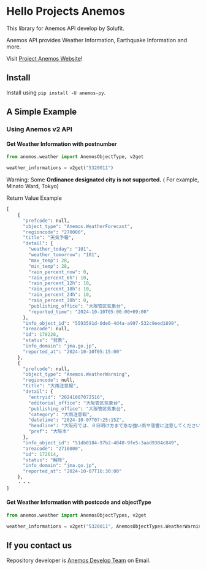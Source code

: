 # Hello Projects Anemos

This library for Anemos API develop by Solufit.

Anemos API provides Weather Information, Earthquake Information and more.

Visit [Project Anemos Website](https://anemos.solufit.net)!

## Install

Install using `pip install -U anemos-py`.

## A Simple Example

### Using Anemos v2 API

#### Get Weather Information with postnumber

```python
from anemos.weather import AnemosObjectType, v2get

weather_informations = v2get("5320011")
```

Warning: Some **Ordinance designated city is not supported.** ( For example, Minato Ward, Tokyo)

Return Value Example

```python
[
    {
      "prefcode": null,
      "object_type": "Anemos.WeatherForecast",
      "regioncode": "270000",
      "title": "天気予報",
      "detail": {
        "weather_today": "101",
        "weather_tomorrow": "101",
        "max_temp": 28,
        "min_temp": 28,
        "rain_percent_now": 0,
        "rain_percent_6h": 10,
        "rain_percent_12h": 10,
        "rain_percent_18h": 10,
        "rain_percent_24h": 10,
        "rain_percent_30h": 0,
        "publishing_office": "大阪管区気象台",
        "reported_time": "2024-10-10T05:00:00+09:00"
      },
      "info_object_id": "5593591d-0de6-4d4a-a997-532c9eed1899",
      "areacode": null,
      "id": 178228,
      "status": "発表",
      "info_domain": "jma.go.jp",
      "reported_at": "2024-10-10T05:15:00"
    },
    {
      "prefcode": null,
      "object_type": "Anemos.WeatherWarning",
      "regioncode": null,
      "title": "大雨注意報",
      "detail": {
        "entryid": "20241007072516",
        "editorial_office": "大阪管区気象台",
        "publishing_office": "大阪管区気象台",
        "category": "大雨注意報",
        "datetime": "2024-10-07T07:25:15Z",
        "headline": "大阪府では、８日明け方まで急な強い雨や落雷に注意してください。",
        "pref": "大阪市"
      },
      "info_object_id": "51db0184-97b2-4040-9fe5-3aad9304c849",
      "areacode": "2710000",
      "id": 172614,
      "status": "解除",
      "info_domain": "jma.go.jp",
      "reported_at": "2024-10-07T16:30:00"
    },
    ・・・
]
```

#### Get Weather Information with postcode and objectType

```python
from anemos.weather import AnemosObjectTypes, v2get

weather_informations = v2get("5320011", AnemosObjectTypes.WeatherWarning)
```

## If you contact us

Repository developer is [Anemos Develop Team](mailto:kengo.handa@solufit.net) on Email.
